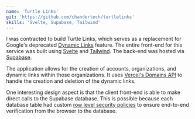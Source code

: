 ```yaml
---
name: 'Turtle Links'
git: 'https://github.com/chandertech/turtlelinks'
skills: 'Svelte, Supabase, Tailwind'
---
```


I was contracted to build Turtle Links, which serves as a replacement for Google's deprecated [Dynamic Links](https://firebase.google.com/docs/dynamic-links) feature. The entire front-end for this service was built using [Svelte](https://kit.svelte.dev/) and [Tailwind](https://tailwindcss.com/). The back-end was hosted via [Supabase](https://supabase.com/).

The application allows for the creation of accounts, organizations, and dynamic links within those organizations. It uses [Vercel's Domains API](https://vercel.com/templates/next.js/domains-api) to handle the creation and deletion of the dynamic links.

One interesting design aspect is that the client front-end is able to make direct calls to the Supabase database. This is possible because each database table had custom [row level security policies](https://supabase.com/docs/guides/auth/row-level-security) to ensure end-to-end verification from the browser to the database.
